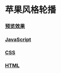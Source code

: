 
# 苹果风格轮播
### [预览效果](https://phoebe-choi.github.io/slides-iphone/slides-demo-3/)
### [JavaScript](https://github.com/Phoebe-choi/slides-demo/blob/master/slides-demo-3/main.js)
### [CSS](https://github.com/Phoebe-choi/slides-demo/blob/master/slides-demo-3/style.css)
### [HTML](https://github.com/Phoebe-choi/slides-demo/blob/master/slides-demo-3/index.html) 
